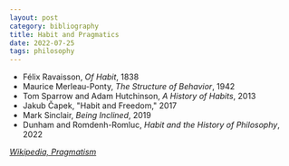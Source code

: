 ```yaml
---
layout: post
category: bibliography
title: Habit and Pragmatics
date: 2022-07-25
tags: philosophy
---
```


* Félix Ravaisson, *Of Habit*, 1838
* Maurice Merleau-Ponty, *The Structure of Behavior*, 1942
* Tom Sparrow and Adam Hutchinson, *A History of Habits*, 2013
* Jakub Čapek, "Habit and Freedom," 2017
* Mark Sinclair, *Being Inclined*, 2019
* Dunham and Romdenh-Romluc, *Habit and the History of Philosophy*, 2022

[*Wikipedia, Pragmatism*](https://en.wikipedia.org/wiki/Pragmatism)

